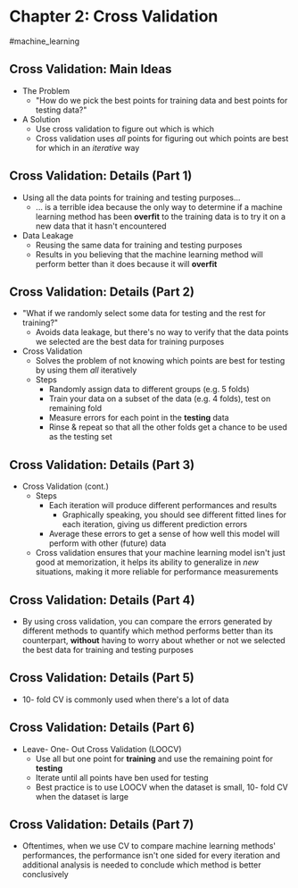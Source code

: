 # Chapter 2: Cross Validation

#machine_learning 

## Cross Validation: Main Ideas

- The Problem
	- "How do we pick the best points for training data and best points for testing data?"
- A Solution
	- Use cross validation to figure out which is which
	- Cross validation uses *all* points for figuring out which points are best for which in an *iterative* way

## Cross Validation: Details (Part 1)

- Using all the data points for training and testing purposes...
	- ... is a terrible idea because the only way to determine if a machine learning method has been **overfit** to the training data is to try it on a new data that it hasn't encountered
- Data Leakage
	- Reusing the same data for training and testing purposes
	- Results in you believing that the machine learning method will perform better than it does because it will **overfit**

## Cross Validation: Details (Part 2)

- "What if we randomly select some data for testing and the rest for training?"
	- Avoids data leakage, but there's no way to verify that the data points we selected are the best data for training purposes
- Cross Validation
	- Solves the problem of not knowing which points are best for testing by using them *all* iteratively
	- Steps
		- Randomly assign data to different groups (e.g. 5 folds)
		- Train your data on a subset of the data (e.g. 4 folds), test on remaining fold
		- Measure errors for each point in the **testing** data
		- Rinse & repeat so that all the other folds get a chance to be used as the testing set

## Cross Validation: Details (Part 3)

- Cross Validation (cont.)
	- Steps
		- Each iteration will produce different performances and results
			- Graphically speaking, you should see different fitted lines for each iteration, giving us different prediction errors
		- Average these errors to get a sense of how well this model will perform with other (future) data
	- Cross validation ensures that your machine learning model isn't just good at memorization, it helps its ability to generalize in *new* situations, making it more reliable for performance measurements

## Cross Validation: Details (Part 4)

- By using cross validation, you can compare the errors generated by different methods to quantify which method performs better than its counterpart, **without** having to worry about whether or not we selected the best data for training and testing purposes

## Cross Validation: Details (Part 5)

- 10- fold CV is commonly used when there's a lot of data

## Cross Validation: Details (Part 6)

- Leave- One- Out Cross Validation (LOOCV)
	- Use all but one point for **training** and use the remaining point for **testing**
	- Iterate until all points have ben used for testing
	- Best practice is to use LOOCV when the dataset is small, 10- fold CV when the dataset is large

## Cross Validation: Details (Part 7)

- Oftentimes, when we use CV to compare machine learning methods' performances, the performance isn't one sided for every iteration and additional analysis is needed to conclude which method is better conclusively